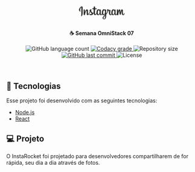 <h1 align="center">
    <img alt="InstaRocket" title="#delicinha" src=".github/instagram.png" width="120px" />
</h1>

<h4 align="center">
  ☕ Semana OmniStack 07
</h4>
<p align="center">
  <img alt="GitHub language count" src="https://img.shields.io/github/languages/count/ramondcsilva/semana-omnistack-07.svg">

  <a href="https://www.codacy.com/app/ramondcsilva/semana-omnistack-07">
    <img alt="Codacy grade" src="https://img.shields.io/codacy/grade/04db4b43120b4d05b9b39c9d2da97300.svg">
  </a>

  <img alt="Repository size" src="https://img.shields.io/github/repo-size/ramondcsilva/semana-omnistack-07.svg">
  <a href="https://github.com/ramondcsilva/semana-omnistack-07/commits/master">
    <img alt="GitHub last commit" src="https://img.shields.io/github/last-commit/ramondcsilva/semana-omnistack-07.svg">
  </a>

  <img alt="License" src="https://img.shields.io/badge/license-MIT-brightgreen">
</p>

<br>

## :rocket: Tecnologias

Esse projeto foi desenvolvido com as seguintes tecnologias:

- [Node.js](https://nodejs.org/en/)
- [React](https://reactjs.org)

## 💻 Projeto

O InstaRocket foi projetado para desenvolvedores compartilharem de for rápida, seu dia a dia através de fotos.

